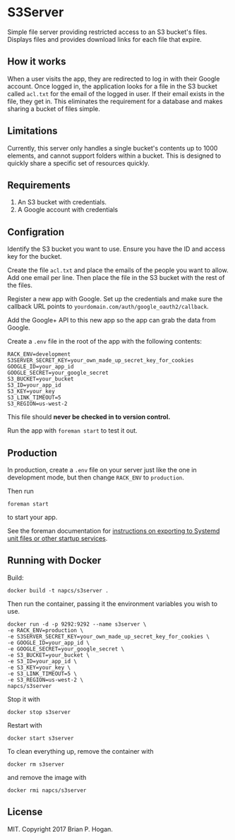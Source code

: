 # S3Server

Simple file server providing restricted access to an S3 bucket's files. 
Displays files and provides download links for each file that expire.

## How it works

When a user visits the app, they are redirected to log in with their Google account. Once logged in, the application looks for a file in the S3 bucket called `acl.txt` for the email of the logged in user. If their email exists in the file, they get in. This eliminates the requirement for a database and makes sharing a bucket of files simple.

## Limitations

Currently, this server only handles a single bucket's contents up to 1000 elements, and cannot support folders within a bucket. This is designed to quickly share a specific set of resources quickly.

## Requirements

1. An S3 bucket with credentials.
2. A Google account with credentials

## Configration

Identify the S3 bucket you want to use. Ensure you have the ID and access key for the bucket.

Create the file `acl.txt` and place the emails of the people you want to allow. Add one email per line. Then place the file in the S3 bucket with the rest of the files.

Register a new app with Google. Set up the credentials and make sure the callback URL points to `yourdomain.com/auth/google_oauth2/callback`.

Add the Google+ API to this new app so the app can grab the data from Google.

Create a `.env` file in the root of the app with the following contents:

```
RACK_ENV=development
S3SERVER_SECRET_KEY=your_own_made_up_secret_key_for_cookies
GOOGLE_ID=your_app_id
GOOGLE_SECRET=your_google_secret
S3_BUCKET=your_bucket
S3_ID=your_app_id
S3_KEY=your_key
S3_LINK_TIMEOUT=5
S3_REGION=us-west-2
```

This file should **never be checked in to version control.**

Run the app with `foreman start` to test it out.

## Production

In production, create a `.env` file on your server just like the one in development mode, but then change `RACK_ENV` to `production`.

Then run

```
foreman start
```

to start your app.

See the foreman documentation for [instructions on exporting to Systemd unit files or other startup services](https://github.com/ddollar/foreman/wiki/Exporting-for-production).

## Running with Docker

Build:

```
docker build -t napcs/s3server .
```

Then run the container, passing it the environment variables you wish to use.

```
docker run -d -p 9292:9292 --name s3server \
-e RACK_ENV=production \
-e S3SERVER_SECRET_KEY=your_own_made_up_secret_key_for_cookies \
-e GOOGLE_ID=your_app_id \
-e GOOGLE_SECRET=your_google_secret \
-e S3_BUCKET=your_bucket \
-e S3_ID=your_app_id \
-e S3_KEY=your_key \
-e S3_LINK_TIMEOUT=5 \
-e S3_REGION=us-west-2 \
napcs/s3server
```

Stop it with

```
docker stop s3server
```

Restart with

```
docker start s3server
```


To clean everything up, remove the container with

```
docker rm s3server
```

and remove the image with

```
docker rmi napcs/s3server
```


## License

MIT. Copyright 2017 Brian P. Hogan.

